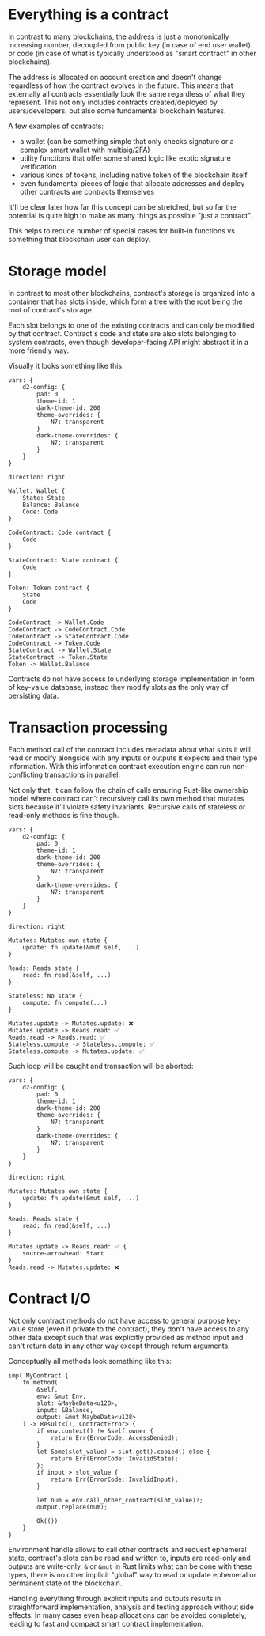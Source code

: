 # Everything is a contract

In contrast to many blockchains, the address is just a monotonically increasing number, decoupled from public key (in
case of end user wallet) or code (in case of what is typically understood as "smart contract" in other blockchains).

The address is allocated on account creation and doesn't change regardless of how the contract evolves in the future.
This means that externally all contracts essentially look the same regardless of what they represent. This not only
includes contracts created/deployed by users/developers, but also some fundamental blockchain features.

A few examples of contracts:

* a wallet (can be something simple that only checks signature or a complex smart wallet with multisig/2FA)
* utility functions that offer some shared logic like exotic signature verification
* various kinds of tokens, including native token of the blockchain itself
* even fundamental pieces of logic that allocate addresses and deploy other contracts are contracts themselves

It'll be clear later how far this concept can be stretched, but so far the potential is quite high to make as many
things as possible "just a contract".

This helps to reduce number of special cases for built-in functions vs something that blockchain user can deploy.

# Storage model

In contrast to most other blockchains, contract's storage is organized into a container that has slots inside, which
form a tree with the root being the root of contract's storage.

Each slot belongs to one of the existing contracts and can only be modified by that contract. Contract's code and state
are also slots belonging to system contracts, even though developer-facing API might abstract it in a more friendly way.

Visually it looks something like this:

```d2
vars: {
    d2-config: {
        pad: 0
        theme-id: 1
        dark-theme-id: 200
        theme-overrides: {
            N7: transparent
        }
        dark-theme-overrides: {
            N7: transparent
        }
    }
}

direction: right

Wallet: Wallet {
    State: State
    Balance: Balance
    Code: Code
}

CodeContract: Code contract {
    Code
}

StateContract: State contract {
    Code
}

Token: Token contract {
    State
    Code
}

CodeContract -> Wallet.Code
CodeContract -> CodeContract.Code
CodeContract -> StateContract.Code
CodeContract -> Token.Code
StateContract -> Wallet.State
StateContract -> Token.State
Token -> Wallet.Balance
```

Contracts do not have access to underlying storage implementation in form of key-value database, instead they modify
slots as the only way of persisting data.

# Transaction processing

Each method call of the contract includes metadata about what slots it will read or modify alongside with any inputs or
outputs it expects and their type information. With this information contract execution engine can run non-conflicting
transactions in parallel.

Not only that, it can follow the chain of calls ensuring Rust-like ownership model where contract can't recursively call
its own method that mutates slots because it'll violate safety invariants. Recursive calls of stateless or read-only
methods is fine though.

```d2
vars: {
    d2-config: {
        pad: 0
        theme-id: 1
        dark-theme-id: 200
        theme-overrides: {
            N7: transparent
        }
        dark-theme-overrides: {
            N7: transparent
        }
    }
}

direction: right

Mutates: Mutates own state {
    update: fn update(&mut self, ...)
}

Reads: Reads state {
    read: fn read(&self, ...)
}

Stateless: No state {
    compute: fn compute(...)
}

Mutates.update -> Mutates.update: ❌
Mutates.update -> Reads.read: ✅
Reads.read -> Reads.read: ✅
Stateless.compute -> Stateless.compute: ✅
Stateless.compute -> Mutates.update: ✅

```

Such loop will be caught and transaction will be aborted:

```d2
vars: {
    d2-config: {
        pad: 0
        theme-id: 1
        dark-theme-id: 200
        theme-overrides: {
            N7: transparent
        }
        dark-theme-overrides: {
            N7: transparent
        }
    }
}

direction: right

Mutates: Mutates own state {
    update: fn update(&mut self, ...)
}

Reads: Reads state {
    read: fn read(&self, ...)
}

Mutates.update -> Reads.read: ✅ {
    source-arrowhead: Start
}
Reads.read -> Mutates.update: ❌

```

# Contract I/O

Not only contract methods do not have access to general purpose key-value store (even if private to the contract), they
don't have access to any other data except such that was explicitly provided as method input and can't return data in
any other way except through return arguments.

Conceptually all methods look something like this:

```rust,ignore
impl MyContract {
    fn method(
        &self,
        env: &mut Env,
        slot: &MaybeData<u128>,
        input: &Balance,
        output: &mut MaybeData<u128>
    ) -> Result<(), ContractError> {
        if env.context() != &self.owner {
            return Err(ErrorCode::AccessDenied);
        }
        let Some(slot_value) = slot.get().copied() else {
            return Err(ErrorCode::InvalidState);
        };
        if input > slot_value {
            return Err(ErrorCode::InvalidInput);
        }

        let num = env.call_other_contract(slot_value)?;
        output.replace(num);

        Ok(())
    }
}
```

Environment handle allows to call other contracts and request ephemeral state, contract's slots can be read and written
to, inputs are read-only and outputs are write-only. `&` or `&mut` in Rust limits what can be done with these types,
there is no other implicit  "global" way to read or update ephemeral or permanent state of the blockchain.

Handling everything through explicit inputs and outputs results in straightforward implementation, analysis and testing
approach without side effects. In many cases even heap allocations can be avoided completely, leading to fast and
compact smart contract implementation.
